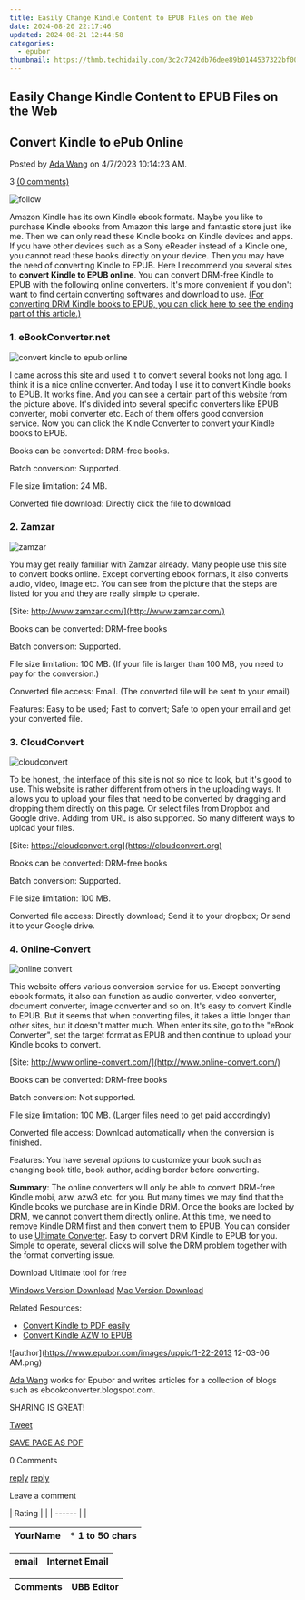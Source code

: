 ```yaml
---
title: Easily Change Kindle Content to EPUB Files on the Web
date: 2024-08-20 22:17:46
updated: 2024-08-21 12:44:58
categories:
  - epubor
thumbnail: https://thmb.techidaily.com/3c2c7242db76dee89b0144537322bf00338926834317c4e6bfcb9abc42eeaf14.png
---
```


## Easily Change Kindle Content to EPUB Files on the Web

## Convert Kindle to ePub Online

Posted by [Ada Wang](https://plus.google.com/+AdaWang/posts) on 4/7/2023 10:14:23 AM.

3 [(0 comments)](http://www.epubor.com/#comment-area) 



![follow](http://www.epubor.com/images/follow.png)

Amazon Kindle has its own Kindle ebook formats. Maybe you like to purchase Kindle ebooks from Amazon this large and fantastic store just like me. Then we can only read these Kindle books on Kindle devices and apps. If you have other devices such as a Sony eReader instead of a Kindle one, you cannot read these books directly on your device. Then you may have the need of converting Kindle to EPUB. Here I recommend you several sites to **convert Kindle to EPUB online**. You can convert DRM-free Kindle to EPUB with the following online converters. It's more convenient if you don't want to find certain converting softwares and download to use. [(For converting DRM Kindle books to EPUB, you can click here to see the ending part of this article.)](http://www.epubor.com/#u)

### 1\. eBookConverter.net

![convert kindle to epub online](http://www.epubor.com/images/uppic/convert-kindle-to-epub-online.jpg)

I came across this site and used it to convert several books not long ago. I think it is a nice online converter. And today I use it to convert Kindle books to EPUB. It works fine. And you can see a certain part of this website from the picture above. It's divided into several specific converters like EPUB converter, mobi converter etc. Each of them offers good conversion service. Now you can click the Kindle Converter to convert your Kindle books to EPUB.

Books can be converted: DRM-free books.

Batch conversion: Supported.

File size limitation: 24 MB.

Converted file download: Directly click the file to download 

### 2\. Zamzar

![zamzar](http://www.epubor.com/images/uppic/zamzar.png)

You may get really familiar with Zamzar already. Many people use this site to convert books online. Except converting ebook formats, it also converts audio, video, image etc. You can see from the picture that the steps are listed for you and they are really simple to operate.

[Site: http://www.zamzar.com/](http://www.zamzar.com/)

Books can be converted: DRM-free books 

Batch conversion: Supported.

File size limitation: 100 MB. (If your file is larger than 100 MB, you need to pay for the conversion.) 

Converted file access: Email. (The converted file will be sent to your email)

Features: Easy to be used; Fast to convert; Safe to open your email and get your converted file. 

### 3\. CloudConvert

![cloudconvert](http://www.epubor.com/images/uppic/cloudconvert.png)

To be honest, the interface of this site is not so nice to look, but it's good to use. This website is rather different from others in the uploading ways. It allows you to upload your files that need to be converted by dragging and dropping them directly on this page. Or select files from Dropbox and Google drive. Adding from URL is also supported. So many different ways to upload your files. 

[Site: https://cloudconvert.org](https://cloudconvert.org)

Books can be converted: DRM-free books 

Batch conversion: Supported.

File size limitation: 100 MB.

Converted file access: Directly download; Send it to your dropbox; Or send it to your Google drive. 

### 4\. Online-Convert

![online convert](http://www.epubor.com/images/uppic/online-convert.png)

This website offers various conversion service for us. Except converting ebook formats, it also can function as audio converter, video converter, document converter, image converter and so on. It's easy to convert Kindle to EPUB. But it seems that when converting files, it takes a little longer than other sites, but it doesn't matter much. When enter its site, go to the "eBook Converter", set the target format as EPUB and then continue to upload your Kindle books to convert.

[Site: http://www.online-convert.com/](http://www.online-convert.com/)

Books can be converted: DRM-free books 

Batch conversion: Not supported.

File size limitation: 100 MB. (Larger files need to get paid accordingly)

Converted file access: Download automatically when the conversion is finished.

Features: You have several options to customize your book such as changing book title, book author, adding border before converting.

**Summary**: The online converters will only be able to convert DRM-free Kindle mobi, azw, azw3 etc. for you. But many times we may find that the Kindle books we purchase are in Kindle DRM. Once the books are locked by DRM, we cannot convert them directly online. At this time, we need to remove Kindle DRM first and then convert them to EPUB. You can consider to use [Ultimate Converter](https://tools.techidaily.com/epubor/ultimate/). Easy to convert DRM Kindle to EPUB for you. Simple to operate, several clicks will solve the DRM problem together with the format converting issue. 

Download Ultimate tool for free

[Windows Version Download](https://tools.techidaily.com/epubor/ultimate/) [Mac Version Download](https://tools.techidaily.com/epubor/ultimate/)

Related Resources:

* [Convert Kindle to PDF easily](https://tools.techidaily.com/epubor/products/)
* [Convert Kindle AZW to EPUB](https://tools.techidaily.com/epubor/products/)

![author](https://www.epubor.com/images/uppic/1-22-2013 12-03-06 AM.png)

[Ada Wang](https://plus.google.com/+AdaWang/posts) works for Epubor and writes articles for a collection of blogs such as ebookconverter.blogspot.com.

SHARING IS GREAT!

[Tweet](https://twitter.com/share) 

[SAVE PAGE AS PDF](https://tools.techidaily.com/epubor/products/) 



0 Comments

[reply](https://tools.techidaily.com/epubor/products/) [reply](https://tools.techidaily.com/epubor/products/) 

Leave a comment

| Rating |  |
| ------ |  |

| YourName | \*  1 to 50 chars |
| -------- | ----------------- |

| email | Internet Email |
| ----- | -------------- |

| Comments | UBB Editor |
| -------- | ---------- |

<ins class="adsbygoogle"
     style="display:block"
     data-ad-format="autorelaxed"
     data-ad-client="ca-pub-7571918770474297"
     data-ad-slot="1223367746"></ins>



<ins class="adsbygoogle"
     style="display:block"
     data-ad-client="ca-pub-7571918770474297"
     data-ad-slot="8358498916"
     data-ad-format="auto"
     data-full-width-responsive="true"></ins>
